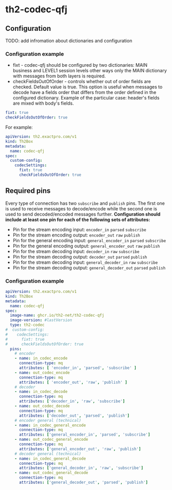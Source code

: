 # th2-codec-qfj

## Configuration

TODO: add infromation about dictionaries and configuration 

### Configuration example

* fixt - codec-qfj should be configured by two dictionaries: MAIN business and LEVEL1 session levels other ways only the MAIN dictionary with messages from both layers is required.
* checkFieldsOutOfOrder - controls whether out of order fields are checked. Default value is true.
  This option is useful when messages to decode have a fields order that differs from the order defined in the configured dictionary. 
  Example of the particular case: header's fields are mixed with body's fields.  

```yaml
fixt: true
checkFieldsOutOfOrder: true
```

For example:

```yaml
apiVersion: th2.exactpro.com/v1
kind: Th2Box
metadata:
  name: codec-qfj
spec:
  custom-config:
    codecSettings:
      fixt: true
      checkFieldsOutOfOrder: true
```

## Required pins

Every type of connection has two `subscribe` and `publish` pins.
The first one is used to receive messages to decode/encode while the second one is used to send decoded/encoded messages further.
**Configuration should include at least one pin for each of the following sets of attributes:**
+ Pin for the stream encoding input: `encoder_in` `parsed` `subscribe`
+ Pin for the stream encoding output: `encoder_out` `raw` `publish`
+ Pin for the general encoding input: `general_encoder_in` `parsed` `subscribe`
+ Pin for the general encoding output: `general_encoder_out` `raw` `publish`
+ Pin for the stream decoding input: `decoder_in` `raw` `subscribe`
+ Pin for the stream decoding output: `decoder_out` `parsed` `publish`
+ Pin for the stream decoding input: `general_decoder_in` `raw` `subscribe`
+ Pin for the stream decoding output: `general_decoder_out` `parsed` `publish`

### Configuration example

```yaml
apiVersion: th2.exactpro.com/v1
kind: Th2Box
metadata:
  name: codec-qfj
spec:
  image-name: ghcr.io/th2-net/th2-codec-qfj
  image-version: #lastVersion
  type: th2-codec
#  custom-config:
#    codecSettings:
#      fixt: true
#      checkFieldsOutOfOrder: true
  pins:
    # encoder
    - name: in_codec_encode
      connection-type: mq
      attributes: [ 'encoder_in', 'parsed', 'subscribe' ]
    - name: out_codec_encode
      connection-type: mq
      attributes: [ 'encoder_out', 'raw', 'publish' ]
    # decoder
    - name: in_codec_decode
      connection-type: mq
      attributes: ['decoder_in', 'raw', 'subscribe']
    - name: out_codec_decode
      connection-type: mq
      attributes: ['decoder_out', 'parsed', 'publish']
    # encoder general (technical)
    - name: in_codec_general_encode
      connection-type: mq
      attributes: ['general_encoder_in', 'parsed', 'subscribe']
    - name: out_codec_general_encode
      connection-type: mq
      attributes: ['general_encoder_out', 'raw', 'publish']
    # decoder general (technical)
    - name: in_codec_general_decode
      connection-type: mq
      attributes: ['general_decoder_in', 'raw', 'subscribe']
    - name: out_codec_general_decode
      connection-type: mq
      attributes: ['general_decoder_out', 'parsed', 'publish']
```